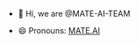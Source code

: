 - 👋 Hi, we are @MATE-AI-TEAM
<!---- 👀 I’m interested in ...--->
<!---- 🌱 I’m currently learning ...--->
<!---- 💞️ I’m looking to collaborate on ...--->
<!---- 📫 How to reach me ...--->
- 😄 Pronouns: [MATE.AI](http://aimate.me)
<!---- ⚡ Fun fact: ...--->

<!---
MATE-AI-TEAM/MATE-AI-TEAM is a ✨ special ✨ repository because its `README.md` (this file) appears on your GitHub profile.
You can click the Preview link to take a look at your changes.
--->

